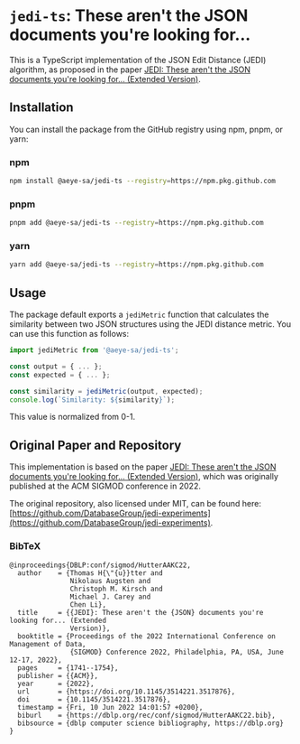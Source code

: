 # `jedi-ts`: These aren't the JSON documents you're looking for...

This is a TypeScript implementation of the JSON Edit Distance (JEDI) algorithm, as proposed in the paper [JEDI: These aren't the JSON documents you're looking for... (Extended Version)](https://arxiv.org/pdf/2201.08099).

## Installation

You can install the package from the GitHub registry using npm, pnpm, or yarn:

### npm
```sh
npm install @aeye-sa/jedi-ts --registry=https://npm.pkg.github.com
```

### pnpm
```sh
pnpm add @aeye-sa/jedi-ts --registry=https://npm.pkg.github.com
```

### yarn
```sh
yarn add @aeye-sa/jedi-ts --registry=https://npm.pkg.github.com
```

## Usage

The package default exports a `jediMetric` function that calculates the similarity between two JSON structures using the JEDI distance metric. You can use this function as follows:

```javascript
import jediMetric from '@aeye-sa/jedi-ts';

const output = { ... };
const expected = { ... };

const similarity = jediMetric(output, expected);
console.log(`Similarity: ${similarity}`);
```

This value is normalized from 0-1.

## Original Paper and Repository

This implementation is based on the paper [JEDI: These aren't the JSON documents you're looking for... (Extended Version)](https://github.com/DatabaseGroup/jedi-experiments), which was originally published at the ACM SIGMOD conference in 2022.

The original repository, also licensed under MIT, can be found here: [https://github.com/DatabaseGroup/jedi-experiments](https://github.com/DatabaseGroup/jedi-experiments).

### BibTeX

```
@inproceedings{DBLP:conf/sigmod/HutterAAKC22,
  author    = {Thomas H{\"{u}}tter and
               Nikolaus Augsten and
               Christoph M. Kirsch and
               Michael J. Carey and
               Chen Li},
  title     = {{JEDI}: These aren't the {JSON} documents you're looking for... (Extended
               Version)},
  booktitle = {Proceedings of the 2022 International Conference on Management of Data,
               {SIGMOD} Conference 2022, Philadelphia, PA, USA, June 12-17, 2022},
  pages     = {1741--1754},
  publisher = {{ACM}},
  year      = {2022},
  url       = {https://doi.org/10.1145/3514221.3517876},
  doi       = {10.1145/3514221.3517876},
  timestamp = {Fri, 10 Jun 2022 14:01:57 +0200},
  biburl    = {https://dblp.org/rec/conf/sigmod/HutterAAKC22.bib},
  bibsource = {dblp computer science bibliography, https://dblp.org}
}
```